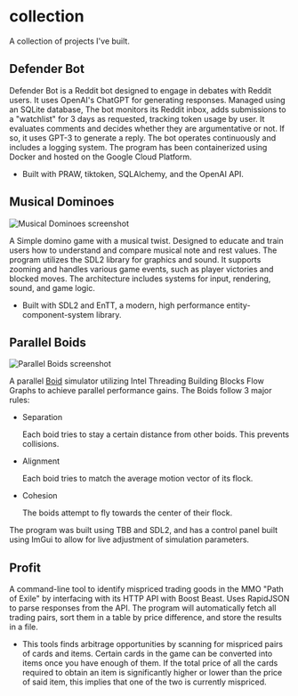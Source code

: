 # collection
A collection of projects I've built.

## Defender Bot

Defender Bot is a Reddit bot designed to engage in debates with Reddit users. It uses OpenAI's ChatGPT for generating responses. Managed using an SQLite database, The bot monitors its Reddit inbox, adds submissions to a "watchlist" for 3 days as requested, tracking token usage by user. It evaluates comments and decides whether they are argumentative or not. If so, it uses GPT-3 to generate a reply. The bot operates continuously and includes a logging system. The program has been containerized using Docker and hosted on the Google Cloud Platform.

- Built with PRAW, tiktoken, SQLAlchemy, and the OpenAI API.

## Musical Dominoes

![Musical Dominoes screenshot](https://github.com/Franckltung/collection/assets/58312008/24e4d9f3-da0d-4c8a-b4b8-8631ef019695)

A Simple domino game with a musical twist. Designed to educate and train users how to understand and compare musical note and rest values. The program utilizes the SDL2 library for graphics and sound. It supports zooming and handles various game events, such as player victories and blocked moves. The architecture includes systems for input, rendering, sound, and game logic.
- Built with SDL2 and EnTT, a modern, high performance entity-component-system library.

## Parallel Boids
![Parallel Boids screenshot](https://github.com/Franckltung/collection/assets/58312008/5f6996ab-286c-4baa-b6af-7636437e0424)

A parallel [Boid](https://en.wikipedia.org/wiki/Boids) simulator utilizing Intel Threading Building Blocks Flow Graphs to achieve parallel performance gains. The Boids follow 3 major rules:
- Separation
  
  Each boid tries to stay a certain distance from other boids. This prevents collisions.
- Alignment
  
  Each boid tries to match the average motion vector of its flock.
- Cohesion
  
  The boids attempt to fly towards the center of their flock.

The program was built using TBB and SDL2, and has a control panel built using ImGui to allow for live adjustment of simulation parameters.

## Profit

A command-line tool to identify mispriced trading goods in the MMO "Path of Exile" by interfacing with its HTTP API with Boost Beast. Uses RapidJSON to parse responses from the API. The program will automatically fetch all trading pairs, sort them in a table by price difference, and store the results in a file.

- This tools finds arbitrage opportunities by scanning for mispriced pairs of cards and items. Certain cards in the game can be converted into items once you have enough of them. If the total price of all the cards required to obtain an item is significantly higher or lower than the price of said item, this implies that one of the two is currently mispriced.
